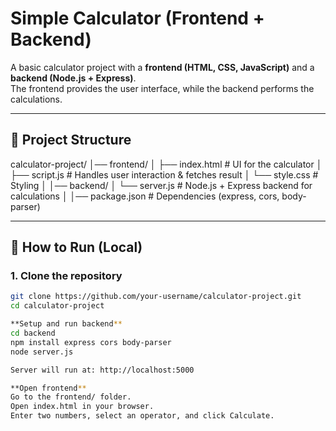 # Simple Calculator (Frontend + Backend)

A basic calculator project with a **frontend (HTML, CSS, JavaScript)** and a **backend (Node.js + Express)**.  
The frontend provides the user interface, while the backend performs the calculations.

---

## 📂 Project Structure
calculator-project/
│── frontend/
│ ├── index.html # UI for the calculator
│ ├── script.js # Handles user interaction & fetches result
│ └── style.css # Styling
│
│── backend/
│ └── server.js # Node.js + Express backend for calculations
│
│── package.json # Dependencies (express, cors, body-parser)

---

## 🚀 How to Run (Local)

### 1. Clone the repository
```bash
git clone https://github.com/your-username/calculator-project.git
cd calculator-project

**Setup and run backend**
cd backend
npm install express cors body-parser
node server.js

Server will run at: http://localhost:5000

**Open frontend**
Go to the frontend/ folder.
Open index.html in your browser.
Enter two numbers, select an operator, and click Calculate.
